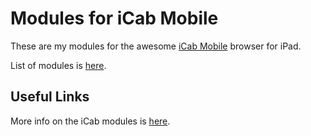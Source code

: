 Modules for iCab Mobile
=======================

These are my modules for the awesome [iCab Mobile](http://www.icab-mobile.de/) browser for iPad.

List of modules is [here](http://vvs.github.com/icab_modules/).

Useful Links
------------

More info on the iCab modules is [here](http://www.icab.de/blog/2010/02/17/modules-for-icab-mobile/).
